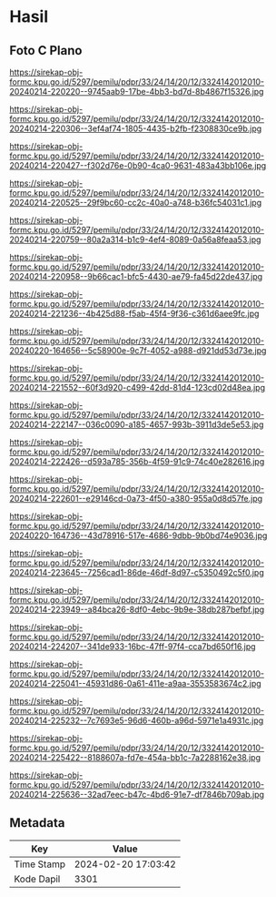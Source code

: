 # Hasil

## Foto C Plano

https://sirekap-obj-formc.kpu.go.id/5297/pemilu/pdpr/33/24/14/20/12/3324142012010-20240214-220220--9745aab9-17be-4bb3-bd7d-8b4867f15326.jpg

https://sirekap-obj-formc.kpu.go.id/5297/pemilu/pdpr/33/24/14/20/12/3324142012010-20240214-220306--3ef4af74-1805-4435-b2fb-f2308830ce9b.jpg

https://sirekap-obj-formc.kpu.go.id/5297/pemilu/pdpr/33/24/14/20/12/3324142012010-20240214-220427--f302d76e-0b90-4ca0-9631-483a43bb106e.jpg

https://sirekap-obj-formc.kpu.go.id/5297/pemilu/pdpr/33/24/14/20/12/3324142012010-20240214-220525--29f9bc60-cc2c-40a0-a748-b36fc54031c1.jpg

https://sirekap-obj-formc.kpu.go.id/5297/pemilu/pdpr/33/24/14/20/12/3324142012010-20240214-220759--80a2a314-b1c9-4ef4-8089-0a56a8feaa53.jpg

https://sirekap-obj-formc.kpu.go.id/5297/pemilu/pdpr/33/24/14/20/12/3324142012010-20240214-220958--9b66cac1-bfc5-4430-ae79-fa45d22de437.jpg

https://sirekap-obj-formc.kpu.go.id/5297/pemilu/pdpr/33/24/14/20/12/3324142012010-20240214-221236--4b425d88-f5ab-45f4-9f36-c361d6aee9fc.jpg

https://sirekap-obj-formc.kpu.go.id/5297/pemilu/pdpr/33/24/14/20/12/3324142012010-20240220-164656--5c58900e-9c7f-4052-a988-d921dd53d73e.jpg

https://sirekap-obj-formc.kpu.go.id/5297/pemilu/pdpr/33/24/14/20/12/3324142012010-20240214-221552--60f3d920-c499-42dd-81d4-123cd02d48ea.jpg

https://sirekap-obj-formc.kpu.go.id/5297/pemilu/pdpr/33/24/14/20/12/3324142012010-20240214-222147--036c0090-a185-4657-993b-3911d3de5e53.jpg

https://sirekap-obj-formc.kpu.go.id/5297/pemilu/pdpr/33/24/14/20/12/3324142012010-20240214-222426--d593a785-356b-4f59-91c9-74c40e282616.jpg

https://sirekap-obj-formc.kpu.go.id/5297/pemilu/pdpr/33/24/14/20/12/3324142012010-20240214-222601--e29146cd-0a73-4f50-a380-955a0d8d57fe.jpg

https://sirekap-obj-formc.kpu.go.id/5297/pemilu/pdpr/33/24/14/20/12/3324142012010-20240220-164736--43d78916-517e-4686-9dbb-9b0bd74e9036.jpg

https://sirekap-obj-formc.kpu.go.id/5297/pemilu/pdpr/33/24/14/20/12/3324142012010-20240214-223645--7256cad1-86de-46df-8d97-c5350492c5f0.jpg

https://sirekap-obj-formc.kpu.go.id/5297/pemilu/pdpr/33/24/14/20/12/3324142012010-20240214-223949--a84bca26-8df0-4ebc-9b9e-38db287befbf.jpg

https://sirekap-obj-formc.kpu.go.id/5297/pemilu/pdpr/33/24/14/20/12/3324142012010-20240214-224207--341de933-16bc-47ff-97f4-cca7bd650f16.jpg

https://sirekap-obj-formc.kpu.go.id/5297/pemilu/pdpr/33/24/14/20/12/3324142012010-20240214-225041--45931d86-0a61-411e-a9aa-3553583674c2.jpg

https://sirekap-obj-formc.kpu.go.id/5297/pemilu/pdpr/33/24/14/20/12/3324142012010-20240214-225232--7c7693e5-96d6-460b-a96d-5971e1a4931c.jpg

https://sirekap-obj-formc.kpu.go.id/5297/pemilu/pdpr/33/24/14/20/12/3324142012010-20240214-225422--8188607a-fd7e-454a-bb1c-7a2288162e38.jpg

https://sirekap-obj-formc.kpu.go.id/5297/pemilu/pdpr/33/24/14/20/12/3324142012010-20240214-225636--32ad7eec-b47c-4bd6-91e7-df7846b709ab.jpg


## Metadata

| Key        | Value               |
| ---------- | ------------------- |
| Time Stamp | 2024-02-20 17:03:42 |
| Kode Dapil | 3301                |



